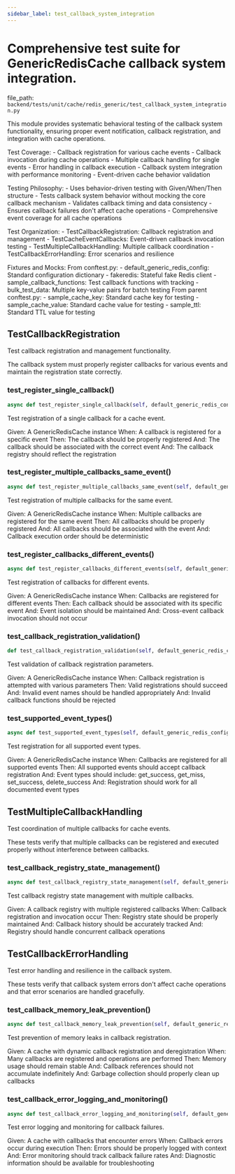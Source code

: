 ```yaml
---
sidebar_label: test_callback_system_integration
---
```


# Comprehensive test suite for GenericRedisCache callback system integration.

  file_path: `backend/tests/unit/cache/redis_generic/test_callback_system_integration.py`

This module provides systematic behavioral testing of the callback system
functionality, ensuring proper event notification, callback registration,
and integration with cache operations.

Test Coverage:
    - Callback registration for various cache events
    - Callback invocation during cache operations
    - Multiple callback handling for single events
    - Error handling in callback execution
    - Callback system integration with performance monitoring
    - Event-driven cache behavior validation

Testing Philosophy:
    - Uses behavior-driven testing with Given/When/Then structure
    - Tests callback system behavior without mocking the core callback mechanism
    - Validates callback timing and data consistency
    - Ensures callback failures don't affect cache operations
    - Comprehensive event coverage for all cache operations

Test Organization:
    - TestCallbackRegistration: Callback registration and management
    - TestCacheEventCallbacks: Event-driven callback invocation testing
    - TestMultipleCallbackHandling: Multiple callback coordination
    - TestCallbackErrorHandling: Error scenarios and resilience

Fixtures and Mocks:
    From conftest.py:
        - default_generic_redis_config: Standard configuration dictionary
        - fakeredis: Stateful fake Redis client
        - sample_callback_functions: Test callback functions with tracking
        - bulk_test_data: Multiple key-value pairs for batch testing
    From parent conftest.py:
        - sample_cache_key: Standard cache key for testing
        - sample_cache_value: Standard cache value for testing
        - sample_ttl: Standard TTL value for testing

## TestCallbackRegistration

Test callback registration and management functionality.

The callback system must properly register callbacks for various events
and maintain the registration state correctly.

### test_register_single_callback()

```python
async def test_register_single_callback(self, default_generic_redis_config, sample_callback_functions, fake_redis_client):
```

Test registration of a single callback for a cache event.

Given: A GenericRedisCache instance
When: A callback is registered for a specific event
Then: The callback should be properly registered
And: The callback should be associated with the correct event
And: The callback registry should reflect the registration

### test_register_multiple_callbacks_same_event()

```python
async def test_register_multiple_callbacks_same_event(self, default_generic_redis_config, sample_callback_functions, fake_redis_client):
```

Test registration of multiple callbacks for the same event.

Given: A GenericRedisCache instance
When: Multiple callbacks are registered for the same event
Then: All callbacks should be properly registered
And: All callbacks should be associated with the event
And: Callback execution order should be deterministic

### test_register_callbacks_different_events()

```python
async def test_register_callbacks_different_events(self, default_generic_redis_config, sample_callback_functions, fake_redis_client):
```

Test registration of callbacks for different events.

Given: A GenericRedisCache instance
When: Callbacks are registered for different events
Then: Each callback should be associated with its specific event
And: Event isolation should be maintained
And: Cross-event callback invocation should not occur

### test_callback_registration_validation()

```python
def test_callback_registration_validation(self, default_generic_redis_config):
```

Test validation of callback registration parameters.

Given: A GenericRedisCache instance
When: Callback registration is attempted with various parameters
Then: Valid registrations should succeed
And: Invalid event names should be handled appropriately
And: Invalid callback functions should be rejected

### test_supported_event_types()

```python
async def test_supported_event_types(self, default_generic_redis_config, sample_callback_functions, fake_redis_client):
```

Test registration for all supported event types.

Given: A GenericRedisCache instance
When: Callbacks are registered for all supported events
Then: All supported events should accept callback registration
And: Event types should include: get_success, get_miss, set_success, delete_success
And: Registration should work for all documented event types

## TestMultipleCallbackHandling

Test coordination of multiple callbacks for cache events.

These tests verify that multiple callbacks can be registered and executed
properly without interference between callbacks.

### test_callback_registry_state_management()

```python
async def test_callback_registry_state_management(self, default_generic_redis_config, fake_redis_client):
```

Test callback registry state management with multiple callbacks.

Given: A callback registry with multiple registered callbacks
When: Callback registration and invocation occur
Then: Registry state should be properly maintained
And: Callback history should be accurately tracked
And: Registry should handle concurrent callback operations

## TestCallbackErrorHandling

Test error handling and resilience in the callback system.

These tests verify that callback system errors don't affect cache operations
and that error scenarios are handled gracefully.

### test_callback_memory_leak_prevention()

```python
async def test_callback_memory_leak_prevention(self, default_generic_redis_config, fake_redis_client):
```

Test prevention of memory leaks in callback registration.

Given: A cache with dynamic callback registration and deregistration
When: Many callbacks are registered and operations are performed
Then: Memory usage should remain stable
And: Callback references should not accumulate indefinitely
And: Garbage collection should properly clean up callbacks

### test_callback_error_logging_and_monitoring()

```python
async def test_callback_error_logging_and_monitoring(self, default_generic_redis_config, fake_redis_client, caplog):
```

Test error logging and monitoring for callback failures.

Given: A cache with callbacks that encounter errors
When: Callback errors occur during execution
Then: Errors should be properly logged with context
And: Error monitoring should track callback failure rates
And: Diagnostic information should be available for troubleshooting
